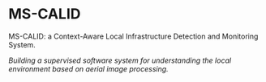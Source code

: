 # MS-CALID
MS-CALID: a Context-Aware Local Infrastructure Detection and Monitoring System.

_Building a supervised software system for understanding the local environment based on aerial image processing._
